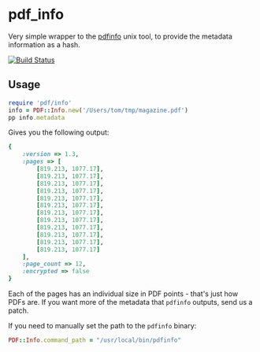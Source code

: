 pdf_info
==

Very simple wrapper to the [pdfinfo](http://linuxcommand.org/man_pages/pdfinfo1.html) unix tool, to provide the metadata information as a hash.

[![Build Status](https://travis-ci.org/newspaperclub/pdf_info.png)](https://travis-ci.org/newspaperclub/pdf_info)

Usage
--

```ruby
require 'pdf/info'
info = PDF::Info.new('/Users/tom/tmp/magazine.pdf')
pp info.metadata
```

Gives you the following output:

```ruby
{
    :version => 1.3,
    :pages => [
        [819.213, 1077.17],
        [819.213, 1077.17],
        [819.213, 1077.17],
        [819.213, 1077.17],
        [819.213, 1077.17],
        [819.213, 1077.17],
        [819.213, 1077.17],
        [819.213, 1077.17],
        [819.213, 1077.17],
        [819.213, 1077.17],
        [819.213, 1077.17],
        [819.213, 1077.17]
    ],
    :page_count => 12,
    :encrypted => false
}
```
   
Each of the pages has an individual size in PDF points - that's just how PDFs are. If you want more of the metadata that `pdfinfo` outputs, send us a patch.

If you need to manually set the path to the `pdfinfo` binary:

```ruby
PDF::Info.command_path = "/usr/local/bin/pdfinfo"
```